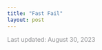 ```yaml
---
title: "Fast Fail"
layout: post
---
```




<font color='#909194'>Last updated: August 30, 2023</font>